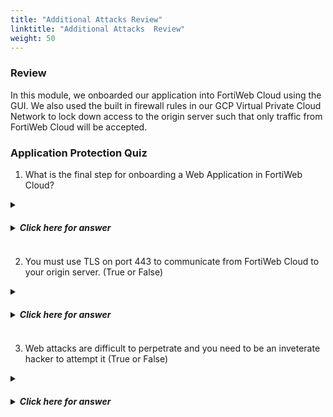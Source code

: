 ```yaml
---
title: "Additional Attacks Review"
linktitle: "Additional Attacks  Review"
weight: 50
---
```


### Review 

In this module, we onboarded our application into FortiWeb Cloud using the GUI.  We also used the built in firewall rules in our GCP Virtual Private Cloud Network to lock down access to the origin server such that only traffic from FortiWeb Cloud will be accepted.


### Application Protection Quiz

1. What is the final step for onboarding a Web Application in FortiWeb Cloud?

<details>
<summary><h5><b><li>Click here for answer</li></b></h5></summary>
Change the DNS Record.  While we did not perform this step for the purposes of this lab.  In a production environment, the final step to onboarding your application is to change either the CNAME or A record for your application such that all traffic is directed towards FortiWeb Cloud.
</details>

2. You must use TLS on port 443 to communicate from FortiWeb Cloud to your origin server. (True or False)

<details>
<summary><h5><b><li>Click here for answer</li></b></h5></summary>
False: While it is highly recommended to use TLS for the connection from FortiWeb Cloud to the origin server, as we saw in the lab, the server protocol and port are configurable.
</details>

3. Web attacks are difficult to perpetrate and you need to be an inveterate hacker to attempt it (True or False)

<details>
<summary><h5><b><li>Click here for answer</li></b></h5></summary>
**FALSE** - The attack in this lab is very simple, but very effective.  This should highlight the need to protect web applications with a purpose built Web Application Firewall (WAF)
</details>